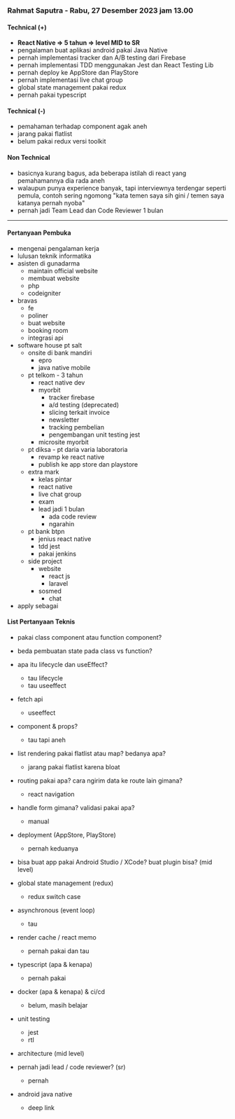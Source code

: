 ### Rahmat Saputra - Rabu, 27 Desember 2023 jam 13.00

#### Technical (+) 

- **React Native => 5 tahun => level MID to SR**  
- pengalaman buat aplikasi android pakai Java Native
- pernah implementasi tracker dan A/B testing dari Firebase
- pernah implementasi TDD menggunakan Jest dan React Testing Lib
- pernah deploy ke AppStore dan PlayStore
- pernah implementasi live chat group
- global state management pakai redux
- pernah pakai typescript

#### Technical (-)  

- pemahaman terhadap component agak aneh
- jarang pakai flatlist
- belum pakai redux versi toolkit

#### Non Technical  

- basicnya kurang bagus, ada beberapa istilah di react yang pemahamannya dia rada aneh
- walaupun punya experience banyak, tapi interviewnya terdengar seperti pemula, contoh sering ngomong "kata temen saya sih gini / temen saya katanya pernah nyoba"
- pernah jadi Team Lead dan Code Reviewer 1 bulan

---

#### Pertanyaan Pembuka

- mengenai pengalaman kerja  
- lulusan teknik informatika
- asisten di gunadarma
	- maintain official website
	- membuat website
	- php
	- codeigniter
- bravas
	- fe
	- poliner
	- buat website
	- booking room
	- integrasi api
- software house pt salt
	- onsite di bank mandiri
		- epro
		- java native mobile
	- pt telkom - 3 tahun
		- react native dev
		- myorbit
			- tracker firebase
			- a/d testing (deprecated)
			- slicing terkait invoice
			- newsletter
			- tracking pembelian
			- pengembangan unit testing jest
		- microsite myorbit
	- pt diksa - pt daria varia laboratoria
		- revamp ke react native
		- publish ke app store dan playstore
	- extra mark
		- kelas pintar
		- react native
		- live chat group
		- exam
		- lead jadi 1 bulan
			- ada code review
			- ngarahin
	- pt bank btpn
		- jenius react native
		- tdd jest
		- pakai jenkins
	- side project
		- website
			- react js
			- laravel
		- sosmed
			- chat
- apply sebagai


#### List Pertanyaan Teknis

- pakai class component atau function component?
- beda pembuatan state pada class vs function?  
- apa itu lifecycle dan useEffect?
	- tau lifecycle
	- tau useeffect
- fetch api
	- useeffect
- component & props?
	- tau tapi aneh
- list rendering pakai flatlist atau map? bedanya apa?
	- jarang pakai flatlist karena bloat
- routing pakai apa? cara ngirim data ke route lain gimana?
	- react navigation
- handle form gimana? validasi pakai apa?
	- manual
- deployment (AppStore, PlayStore)
	- pernah keduanya
- bisa buat app pakai Android Studio / XCode? buat plugin bisa? (mid level)
- global state management (redux)
	- redux switch case  
- asynchronous (event loop)  
	- tau
- render cache / react memo
	- pernah pakai dan tau
- typescript (apa & kenapa)
	- pernah pakai  
- docker (apa & kenapa) & ci/cd  
	- belum, masih belajar
- unit testing  
	- jest 
	- rtl
- architecture (mid level)  
- pernah jadi lead / code reviewer? (sr)
	- pernah


- android java native
	- deep link